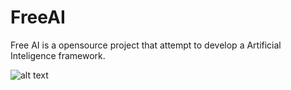 # FreeAI
Free AI is a opensource project that attempt to develop a Artificial Inteligence framework.

![alt text](http://versatum.org/media/project/qGWdFpAOrCU2i6xW.jpg)
